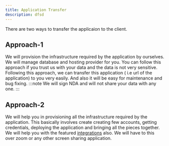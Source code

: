 ```yaml
---
title: Application Transfer
description: dfsd
---
```




There are two ways to transfer the applicaion to the client.

## Approach-1
We will provision the  infrastructure required by the application by ourselves. We will manage database and hosting provider for you.
You can follow this approach if you trust us with your data and the data is not very sensitive. Following this approach, we can transfer this application ( i.e url of the application) to you very easily. And also it will be easy for maintenance and bug fixing. 
:::note
We will sign NDA and will not share your data with any one.
:::

## Approach-2
We will help you in provisioning all the infrastructure required by the application. This basically involves create creating few  accounts, getting credentials, deploying the application and bringing all the pieces together. We will help you with the featured [integrations](/guides/6-integrations) also. We will have to this over zoom or any other screen sharing application.


